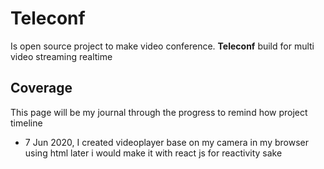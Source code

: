 # Teleconf
Is open source project to make video conference.
**Teleconf** build for multi video streaming realtime 

## Coverage
This page will be my journal through the progress to remind how project timeline 


- 7 Jun 2020, I created videoplayer base on my camera in my browser using html later i would make it with react js for
reactivity sake

